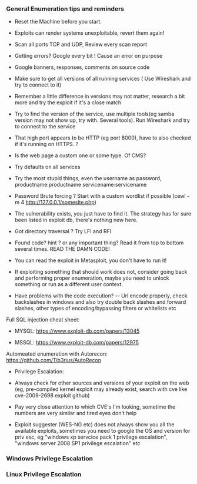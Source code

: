 ### General Enumeration tips and reminders

- Reset the Machine before you start. 

- Exploits can render systems unexploitable, revert them again!

- Scan all ports TCP and UDP, Review every scan report

- Getting errors? Google every bit ! Cause an error on purpose

- Google banners, responses, comments on source code 

- Make sure to get all versions of all running services ( Use Wireshark and try to connect to it)

- Remember a little difference in versions may not matter, research a bit more and try the exploit if it's a close match

- Try to find the version of the service, use multiple tools(eg samba version may not show up, try with. Several tools). Run Wireshark and try to connect to the service

- That high port appears to be HTTP (eg port 8000), have to also checked if it's running on HTTPS. ?

- Is the web page a custom one or some type. Of CMS?

- Try defaults on all services

- Try the most stupid things, even the username as password, productname:productname servicename:servicename

- Password Brute forcing ? Start with a custom wordlist if possible (cewl -m 4 http://127.0.0.1/somesite.php)

- The vulnerability exists, you just have to find it. The strategy has for sure been listed in exploit db, there's nothing new here.

- Got directory traversal ? Try LFI and RFI

- Found code? hint ? or any important thing? Read it from top to bottom several times. READ THE DAMN CODE!

- You can read the exploit in Metasploit, you don't have to run it!

- If exploiting something that should work does not, consider going back and performing proper enumeration, maybe you need to unlock something or run as a different user context.

- Have problems with the code execution? -- Url encode properly, check backslashes in windows and also try double back slashes and forward slashes, other types of encoding/bypassing filters or whitelists etc

Full SQL injection cheat sheet:

- MYSQL: https://www.exploit-db.com/papers/13045

- MSSQL: https://www.exploit-db.com/papers/12975

Automeated enumeration with Autorecon: https://github.com/Tib3rius/AutoRecon


- Privilege Escalation:

- Always check for other sources and versions of your exploit on the web (eg, pre-compiled kernel exploit may already exist, search with cve like cve-2009-2698 exploit github)

-  Pay very close attention to which CVE's I'm looking, sometime the numbers are very similar and tired eyes don't help

- Exploit suggester (WES-NG etc) does not always show you all the available exploits, sometimes you need to google the OS and version for priv esc, eg "windows xp servcice pack 1 privilege escalation", "windows server 2008 SP1 privilege escalation" etc

### Windows Privilege Escalation

### Linux Privilege Escalation
